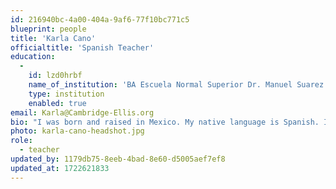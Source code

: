 ```yaml
---
id: 216940bc-4a00-404a-9af6-77f10bc771c5
blueprint: people
title: 'Karla Cano'
officialtitle: 'Spanish Teacher'
education:
  -
    id: lzd0hrbf
    name_of_institution: 'BA Escuela Normal Superior Dr. Manuel Suarez Trujillo'
    type: institution
    enabled: true
email: Karla@Cambridge-Ellis.org
bio: "I was born and raised in Mexico. My native language is Spanish. I am passionate about teaching, learning, reading, and listening to music. I earned my bachelor's degree in education in Mexico. I started teaching in 2012 in a multi-age group and got my license as a public education teacher in 2016. After two years as a teacher in public schools in Mexico, I decided to come to this country to learn English. Cambridge-Ellis School opened its doors to me as a volunteer Spanish teacher in 2022 and since then I fell in love and now I decided to start my new adventure here."
photo: karla-cano-headshot.jpg
role:
  - teacher
updated_by: 1179db75-8eeb-4bad-8e60-d5005aef7ef8
updated_at: 1722621833
---
```

